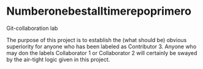 # Numberonebestalltimerepoprimero
Git-collaboration lab

The purpose of this project is to establish the (what should be) obvious superiority for anyone who has been labeled as Contributor 3. Anyone who may don the labels Collaborator 1 or Collaborator 2 will certainly be swayed by the air-tight logic given in this project.